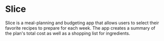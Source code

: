 # Slice

Slice is a meal-planning and budgeting app that allows users to select their favorite recipes to prepare for each week. The app creates a summary of the plan's total cost as well as a shopping list for ingredients.
